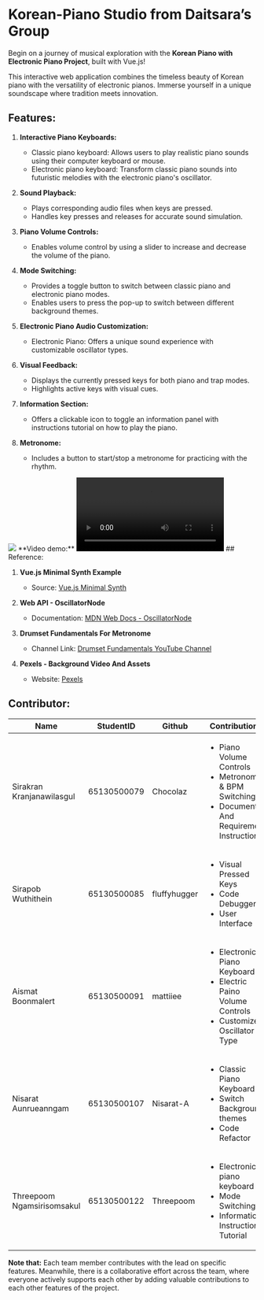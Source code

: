 # Korean-Piano Studio from Daitsara’s Group

Begin on a journey of musical exploration with the **Korean Piano with Electronic Piano Project**, built with Vue.js!

This interactive web application combines the timeless beauty of Korean piano with the versatility of electronic pianos. Immerse yourself in a unique soundscape where tradition meets innovation.

## Features:

1. **Interactive Piano Keyboards:**
   - Classic piano keyboard: Allows users to play realistic piano sounds using their computer keyboard or mouse. 
   - Electronic piano keyboard: Transform classic piano sounds into futuristic melodies with the electronic piano's oscillator.

2. **Sound Playback:**
   - Plays corresponding audio files when keys are pressed.
   - Handles key presses and releases for accurate sound simulation.

3. **Piano Volume Controls:**
   - Enables volume control by using a slider to increase and decrease the volume of the piano.

4. **Mode Switching:**
   - Provides a toggle button to switch between classic piano and electronic piano modes.
   - Enables users to press the pop-up to switch between different background themes.

5. **Electronic Piano Audio Customization:**
   - Electronic Piano: Offers a unique sound experience with customizable oscillator types.

6. **Visual Feedback:**
   - Displays the currently pressed keys for both piano and trap modes.
   - Highlights active keys with visual cues.

7. **Information Section:**
   - Offers a clickable icon to toggle an information panel with instructions tutorial on how to play the piano.

8. **Metronome:**
   - Includes a button to start/stop a metronome for practicing with the rhythm.

<img src="./material/figma/demo.png"/>
**Video demo:**
<video>
<source src="DemoProject.mp4" type="video/mp4" muted>
</video>
## Reference:

1. **Vue.js Minimal Synth Example**
   - Source: [Vue.js Minimal Synth](https://vuejsexamples.com/a-minimal-synth-with-an-oscillator-and-adsr-envelope-built-with-vue-js/)

2. **Web API - OscillatorNode**
   - Documentation: [MDN Web Docs - OscillatorNode](https://developer.mozilla.org/en-US/docs/Web/API/OscillatorNode)

3. **Drumset Fundamentals For Metronome**
   - Channel Link: [Drumset Fundamentals YouTube Channel](https://www.youtube.com/@DrumsetFundamentals)

4. **Pexels - Background Video And Assets**
   - Website: [Pexels](https://www.pexels.com)


## Contributor:
<table>
  <thead>
    <tr>
      <th>Name</th>
      <th>StudentID</th>
      <th>Github</th>
      <th>Contributions</th>
      <th>Percentage</th>
    </tr>
  </thead>
  <tbody>
    <tr>
      <td>Sirakran Kranjanawilasgul</td>
      <td>65130500079</td>
      <td>Chocolaz</td>
      <td>
        <ul>
          <li>Piano Volume Controls</li>
          <li>Metronome & BPM Switching</li>
          <li>Document And Requirement Instruction</li>
        </ul>
      </td>
      <td>20%</td>
    </tr>
    <tr>
      <td>Sirapob Wuthithein</td>
      <td>65130500085</td>
      <td>fluffyhugger</td>
      <td>
        <ul>
          <li>Visual Pressed Keys</li>
          <li>Code Debugger</li>
          <li>User Interface</li>
        </ul>
      </td>
      <td>20%</td>
    </tr>
    <tr>
      <td>Aismat Boonmalert</td>
      <td>65130500091</td>
      <td>mattiiee</td>
      <td>
        <ul>
          <li>Electronic Piano Keyboard</li>
          <li>Electric Paino Volume Controls</li>
          <li>Customize Oscillator Type</li>
        </ul>
      </td>
      <td>20%</td>
    </tr>
    <tr>
      <td>Nisarat Aunrueanngam</td>
      <td>65130500107</td>
      <td>Nisarat-A</td>
      <td>
        <ul>
          <li>Classic Piano Keyboard</li>
          <li>Switch Background themes</li>
          <li>Code Refactor</li>
        </ul>
      </td>
      <td>20%</td>
    </tr>
    <tr>
      <td>Threepoom Ngamsirisomsakul</td>
      <td>65130500122</td>
      <td>Threepoom</td>
      <td>
        <ul>
          <li>Electronic piano keyboard</li>
          <li>Mode Switching</li>
          <li>Information Instructions Tutorial</li>
        </ul>
      </td>
      <td>20%</td>
    </tr>
  </tbody>
</table>

**Note that:** 
Each team member contributes with the lead on specific features. Meanwhile, there is a collaborative effort across the team, where everyone actively supports each other by adding valuable contributions to each other features of the project.






